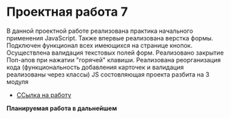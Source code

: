 # Проектная работа 7

В данной проектной работе реализована практика начального применения JavaScript.
Также впервые реализована верстка формы.
Подключен функционал всех имеющихся на странице кнопок.
Осуществлена валидация текстовых полей форм.
Реализовано закрытие Поп-апов при нажатии "горячей" клавиши.
Реализована реорганизация кода (функциональность добавления карточек и валидация реализованы через классы)
JS состовляющая проекта разбита на 3 модуля

* [ССылка на работу](https://batkich.github.io/mesto/index.html)

**Планируемая работа в дальнейшем**


